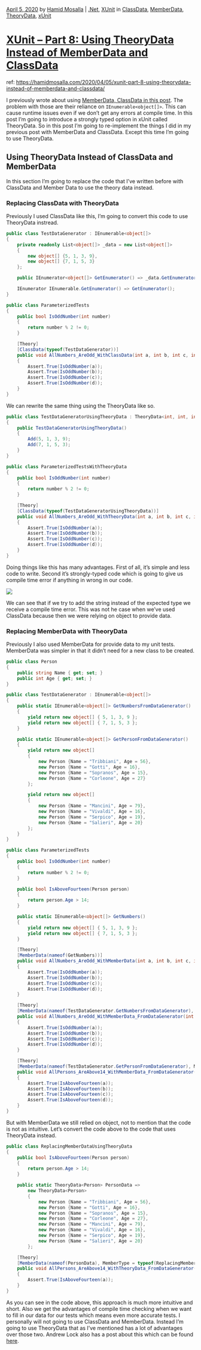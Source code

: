 [April 5, 2020](https://hamidmosalla.com/2020/04/05/xunit-part-8-using-theorydata-instead-of-memberdata-and-classdata/) by [Hamid Mosalla](https://hamidmosalla.com/author/hamidmosalla/) | [.Net](https://hamidmosalla.com/category/dotnet/), [XUnit](https://hamidmosalla.com/category/xunit/) in [ClassData](https://hamidmosalla.com/tag/classdata/), [MemberData](https://hamidmosalla.com/tag/memberdata/), [TheoryData](https://hamidmosalla.com/tag/theorydata/), [xUnit](https://hamidmosalla.com/tag/xunit/)

[XUnit – Part 8: Using TheoryData Instead of MemberData and ClassData](https://hamidmosalla.com/2020/04/05/xunit-part-8-using-theorydata-instead-of-memberdata-and-classdata/)
==============================================================================================================================================================================

ref: https://hamidmosalla.com/2020/04/05/xunit-part-8-using-theorydata-instead-of-memberdata-and-classdata/

I previously wrote about using [MemberData, ClassData in this post](https://hamidmosalla.com/2017/02/25/xunit-theory-working-with-inlinedata-memberdata-classdata/). The problem with those are their reliance on `IEnumerable<object[]>`. This can cause runtime issues even if we don’t get any errors at compile time. In this post I’m going to introduce a strongly typed option in xUnit called TheoryData. So in this post I’m going to re-implement the things I did in my previous post with MemberData and ClassData. Except this time I’m going to use TheoryData.

Using TheoryData Instead of ClassData and MemberData
----------------------------------------------------

In this section I’m going to replace the code that I’ve written before with ClassData and Member Data to use the theory data instead.

### Replacing ClassData with TheoryData

Previously I used ClassData like this, I’m going to convert this code to use TheoryData instread.

```cs
public class TestDataGenerator : IEnumerable<object[]>
{
    private readonly List<object[]> _data = new List<object[]>
    {
        new object[] {5, 1, 3, 9},
        new object[] {7, 1, 5, 3}
    };

    public IEnumerator<object[]> GetEnumerator() => _data.GetEnumerator();

    IEnumerator IEnumerable.GetEnumerator() => GetEnumerator();
}

public class ParameterizedTests
{
    public bool IsOddNumber(int number)
    {
        return number % 2 != 0;
    }

    [Theory]
    [ClassData(typeof(TestDataGenerator))]
    public void AllNumbers_AreOdd_WithClassData(int a, int b, int c, int d)
    {
        Assert.True(IsOddNumber(a));
        Assert.True(IsOddNumber(b));
        Assert.True(IsOddNumber(c));
        Assert.True(IsOddNumber(d));
    }
}
```

We can rewrite the same thing using the TheoryData like so.

```cs
public class TestDataGeneratorUsingTheoryData : TheoryData<int, int, int, int>
{
    public TestDataGeneratorUsingTheoryData()
    {
        Add(5, 1, 3, 9);
        Add(7, 1, 5, 3);
    }
}

public class ParameterizedTestsWithTheoryData
{
    public bool IsOddNumber(int number)
    {
        return number % 2 != 0;
    }

    [Theory]
    [ClassData(typeof(TestDataGeneratorUsingTheoryData))]
    public void AllNumbers_AreOdd_WithTheoryData(int a, int b, int c, int d)
    {
        Assert.True(IsOddNumber(a));
        Assert.True(IsOddNumber(b));
        Assert.True(IsOddNumber(c));
        Assert.True(IsOddNumber(d));
    }
}
```

Doing things like this has many advantages. First of all, it’s simple and less code to write. Second it’s strongly-typed code which is going to give us compile time error if anything in wrong in our code.

[![](https://hamidmosalla.com/wp-content/uploads/2020/04/05.04.2020_20.41.48_REC.png)](https://hamidmosalla.com/wp-content/uploads/2020/04/05.04.2020_20.41.48_REC.png)

We can see that if we try to add the string instead of the expected type we receive a compile time error. This was not he case when we’ve used ClassData because then we were relying on object to provide data.

### Replacing MemberData with TheoryData

Previously I also used MemberData for provide data to my unit tests. MemberData was simpler in that it didn’t need for a new class to be created.  

```cs
public class Person
{
    public string Name { get; set; }
    public int Age { get; set; }
}

public class TestDataGenerator : IEnumerable<object[]>
{
    public static IEnumerable<object[]> GetNumbersFromDataGenerator()
    {
        yield return new object[] { 5, 1, 3, 9 };
        yield return new object[] { 7, 1, 5, 3 };
    }

    public static IEnumerable<object[]> GetPersonFromDataGenerator()
    {
        yield return new object[]
        {
            new Person {Name = "Tribbiani", Age = 56},
            new Person {Name = "Gotti", Age = 16},
            new Person {Name = "Sopranos", Age = 15},
            new Person {Name = "Corleone", Age = 27}
        };

        yield return new object[]
        {
            new Person {Name = "Mancini", Age = 79},
            new Person {Name = "Vivaldi", Age = 16},
            new Person {Name = "Serpico", Age = 19},
            new Person {Name = "Salieri", Age = 20}
        };
    }
}

public class ParameterizedTests
{
    public bool IsOddNumber(int number)
    {
        return number % 2 != 0;
    }

    public bool IsAboveFourteen(Person person)
    {
        return person.Age > 14;
    }

    public static IEnumerable<object[]> GetNumbers()
    {
        yield return new object[] { 5, 1, 3, 9 };
        yield return new object[] { 7, 1, 5, 3 };
    }

    [Theory]
    [MemberData(nameof(GetNumbers))]
    public void AllNumbers_AreOdd_WithMemberData(int a, int b, int c, int d)
    {
        Assert.True(IsOddNumber(a));
        Assert.True(IsOddNumber(b));
        Assert.True(IsOddNumber(c));
        Assert.True(IsOddNumber(d));
    }

    [Theory]
    [MemberData(nameof(TestDataGenerator.GetNumbersFromDataGenerator), MemberType = typeof(TestDataGenerator))]
    public void AllNumbers_AreOdd_WithMemberData_FromDataGenerator(int a, int b, int c, int d)
    {
        Assert.True(IsOddNumber(a));
        Assert.True(IsOddNumber(b));
        Assert.True(IsOddNumber(c));
        Assert.True(IsOddNumber(d));
    }

    [Theory]
    [MemberData(nameof(TestDataGenerator.GetPersonFromDataGenerator), MemberType = typeof(TestDataGenerator))]
    public void AllPersons_AreAbove14_WithMemberData_FromDataGenerator(Person a, Person b, Person c, Person d)
    {
        Assert.True(IsAboveFourteen(a));
        Assert.True(IsAboveFourteen(b));
        Assert.True(IsAboveFourteen(c));
        Assert.True(IsAboveFourteen(d));
    }
}
```

But with MemberData we still relied on object, not to mention that the code is not as intuitive. Let’s convert the code above to the code that uses TheoryData instead.

```cs
public class ReplacingMemberDataUsingTheoryData
{
    public bool IsAboveFourteen(Person person)
    {
        return person.Age > 14;
    }

    public static TheoryData<Person> PersonData =>
        new TheoryData<Person>
        {
            new Person {Name = "Tribbiani", Age = 56},
            new Person {Name = "Gotti", Age = 16},
            new Person {Name = "Sopranos", Age = 15},
            new Person {Name = "Corleone", Age = 27},
            new Person {Name = "Mancini", Age = 79},
            new Person {Name = "Vivaldi", Age = 16},
            new Person {Name = "Serpico", Age = 19},
            new Person {Name = "Salieri", Age = 20}
        };

    [Theory]
    [MemberData(nameof(PersonData), MemberType = typeof(ReplacingMemberDataUsingTheoryData))]
    public void AllPersons_AreAbove14_WithTheoryData_FromDataGenerator(Person a)
    {
        Assert.True(IsAboveFourteen(a));
    }
}
```

As you can see in the code above, this approach is much more intuitive and short. Also we get the advantages of compile time checking when we want to fill in our data for our tests which means even more accurate tests. I personally will not going to use ClassData and MemberData. Instead I’m going to use TheoryData that as I’ve mentioned has a lot of advantages over those two. Andrew Lock also has a post about this which can be found [here](https://andrewlock.net/creating-strongly-typed-xunit-theory-test-data-with-theorydata/).
